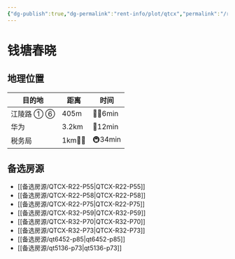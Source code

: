 ```yaml
---
{"dg-publish":true,"dg-permalink":"rent-info/plot/qtcx","permalink":"/rent-info/plot/qtcx/"}
---
```



# 钱塘春晓

## 地理位置

| 目的地      | 距离        | 时间  |
| ---------- | ---------- | ----- |
| 江陵路 ① ⑥  | 405m       | 🚶‍♂️6min  |
| 华为        | 3.2km      | 🛵12min |
| 税务局      | 1km🚶‍♂️      | 🚇34min      |

## 备选房源

- [[备选房源/QTCX-R22-P55\|QTCX-R22-P55]]
- [[备选房源/QTCX-R22-P58\|QTCX-R22-P58]]
- [[备选房源/QTCX-R22-P75\|QTCX-R22-P75]]
- [[备选房源/QTCX-R32-P59\|QTCX-R32-P59]]
- [[备选房源/QTCX-R32-P70\|QTCX-R32-P70]]
- [[备选房源/QTCX-R32-P73\|QTCX-R32-P73]]
- [[备选房源/qt6452-p85\|qt6452-p85]]
- [[备选房源/qt5136-p73\|qt5136-p73]]

